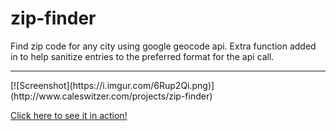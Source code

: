 # zip-finder
Find zip code for any city using google geocode api. Extra function added in to help sanitize entries to the preferred format for the api call.
<hr>
[![Screenshot](https://i.imgur.com/6Rup2Qi.png)](http://www.caleswitzer.com/projects/zip-finder)

[Click here to see it in action!](http://www.caleswitzer.com/projects/zip-finder)
